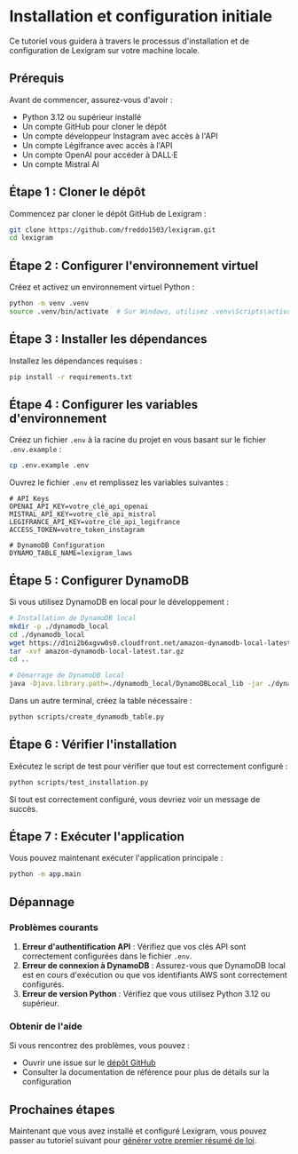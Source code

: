 # Installation et configuration initiale

Ce tutoriel vous guidera à travers le processus d'installation et de configuration de Lexigram sur votre machine locale.

## Prérequis

Avant de commencer, assurez-vous d'avoir :

- Python 3.12 ou supérieur installé
- Un compte GitHub pour cloner le dépôt
- Un compte développeur Instagram avec accès à l'API
- Un compte Légifrance avec accès à l'API
- Un compte OpenAI pour accéder à DALL·E
- Un compte Mistral AI

## Étape 1 : Cloner le dépôt

Commencez par cloner le dépôt GitHub de Lexigram :

```bash
git clone https://github.com/freddo1503/lexigram.git
cd lexigram
```

## Étape 2 : Configurer l'environnement virtuel

Créez et activez un environnement virtuel Python :

```bash
python -m venv .venv
source .venv/bin/activate  # Sur Windows, utilisez .venv\Scripts\activate
```

## Étape 3 : Installer les dépendances

Installez les dépendances requises :

```bash
pip install -r requirements.txt
```

## Étape 4 : Configurer les variables d'environnement

Créez un fichier `.env` à la racine du projet en vous basant sur le fichier `.env.example` :

```bash
cp .env.example .env
```

Ouvrez le fichier `.env` et remplissez les variables suivantes :

```
# API Keys
OPENAI_API_KEY=votre_clé_api_openai
MISTRAL_API_KEY=votre_clé_api_mistral
LEGIFRANCE_API_KEY=votre_clé_api_legifrance
ACCESS_TOKEN=votre_token_instagram

# DynamoDB Configuration
DYNAMO_TABLE_NAME=lexigram_laws
```

## Étape 5 : Configurer DynamoDB

Si vous utilisez DynamoDB en local pour le développement :

```bash
# Installation de DynamoDB local
mkdir -p ./dynamodb_local
cd ./dynamodb_local
wget https://d1ni2b6xgvw0s0.cloudfront.net/amazon-dynamodb-local-latest.tar.gz
tar -xvf amazon-dynamodb-local-latest.tar.gz
cd ..

# Démarrage de DynamoDB local
java -Djava.library.path=./dynamodb_local/DynamoDBLocal_lib -jar ./dynamodb_local/DynamoDBLocal.jar -sharedDb
```

Dans un autre terminal, créez la table nécessaire :

```bash
python scripts/create_dynamodb_table.py
```

## Étape 6 : Vérifier l'installation

Exécutez le script de test pour vérifier que tout est correctement configuré :

```bash
python scripts/test_installation.py
```

Si tout est correctement configuré, vous devriez voir un message de succès.

## Étape 7 : Exécuter l'application

Vous pouvez maintenant exécuter l'application principale :

```bash
python -m app.main
```

## Dépannage

### Problèmes courants

1. **Erreur d'authentification API** : Vérifiez que vos clés API sont correctement configurées dans le fichier `.env`.
2. **Erreur de connexion à DynamoDB** : Assurez-vous que DynamoDB local est en cours d'exécution ou que vos identifiants AWS sont correctement configurés.
3. **Erreur de version Python** : Vérifiez que vous utilisez Python 3.12 ou supérieur.

### Obtenir de l'aide

Si vous rencontrez des problèmes, vous pouvez :
- Ouvrir une issue sur le [dépôt GitHub](https://github.com/freddo1503/lexigram/issues)
- Consulter la documentation de référence pour plus de détails sur la configuration

## Prochaines étapes

Maintenant que vous avez installé et configuré Lexigram, vous pouvez passer au tutoriel suivant pour [générer votre premier résumé de loi](first-summary.md).